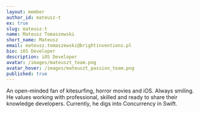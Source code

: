 ```yaml
---
layout: member
author_id: mateusz-t
ex: true
slug: mateusz-t
name: Mateusz Tomaszewski
short_name: Mateusz
email: mateusz.tomaszewski@brightinventions.pl
bio: iOS Developer
description: iOS Developer
avatar: /images/mateuszt_team.png
avatar_hover: /images/mateuszt_passion_team.png
published: true
---
```

An open-minded fan of kitesurfing, horror movies and iOS. Always smiling. He values working with professional, skilled and ready to share their knowledge developers. Currently, he digs into Concurrency in Swift.